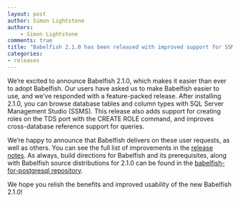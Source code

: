 ```yaml
---
layout: post
author: Simon Lightstone
authors: 
    - Simon Lightstone
comments: true
title: "Babelfish 2.1.0 has been released with improved support for SSMS, CREATE ROLE support and more"
categories:
- releases
---
```


We’re excited to announce Babelfish 2.1.0, which makes it easier than ever to adopt Babelfish.  Our users have asked us to make Babelfish easier to use, and we’ve responded with a feature-packed release.  After installing 2.1.0, you can browse database tables and column types with SQL Server Management Studio (SSMS).  This release also adds support for creating roles on the TDS port with the CREATE ROLE command, and improves cross-database reference support for queries.

We’re happy to announce that Babelfish delivers on these user requests, as well as others. You can see the full list of improvements in the [release notes](https://babelfishpg.org/docs/versions/babelfish-1-2-0.html).  As always, build directions for Babelfish and its prerequisites, along with Babelfish source distributions for 2.1.0 can be found in the [babelfish-for-postgresql repository](https://github.com/babelfish-for-postgresql/babelfish-for-postgresql/releases/tag/BABEL_2_1_0__PG_14_3).

We hope you relish the benefits and improved usability of the new Babelfish 2.1.0!

